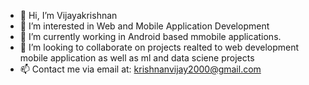- 👋 Hi, I’m Vijayakrishnan 
- 👀 I’m interested in Web and Mobile Application Development
- 🌱 I’m currently working in Android based mmobile applications.
- 💞️ I’m looking to collaborate on projects realted to web development mobile application as well as ml and data sciene projects
- 📫 Contact me via email at: krishnanvijay2000@gmail.com
 
<!---
vjthevision/vjthevision is a ✨ special ✨ repository because its `README.md` (this file) appears on your GitHub profile.
You can click the Preview link to take a look at your changes.
--->
